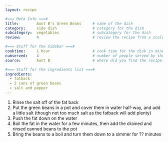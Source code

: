 ```yaml
---
layout: recipe

#=== Meta Info ===#
title:        Aunt B's Green Beans     # name of the dish
category:     side dish                # category for the dish
subcategory:  vegetables               # subcategory for the dish
review:       4                        # review the recipe from a scale of 1 (bad!) to 5 (amazing!)

#=== Stuff for the Sidebar ===#
cooktime:     1 hour                   # cook time for the dish in minutes
numserved:    4                        # number of people served by the dish
source:       Aunt B                   # where did you find the recipe?

#=== Stuff for the ingredients list ===#
ingredients:
  - fatback
  - 2 cans of green beans
  - salt and pepper
---
```


1. Rinse the salt off of the fat back
2. Put the green beans in a pot and cover them in water half-way, and add a little salt (though not too much salt as the fatback will add plenty)
3. Push the fat down on the water
4. Boil the fat in the water for a few minutes, then add the drained and rinsed canned beans to the pot
5. Bring the beans to a boil and turn them down to a simmer for ?? minutes
